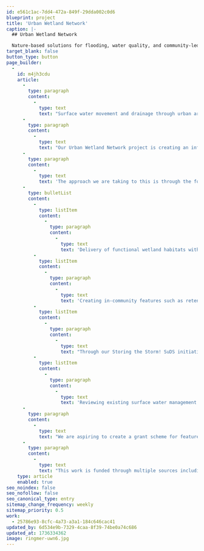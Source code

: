```yaml
---
id: e561c1ac-7dd4-472a-849f-29dda002c0d6
blueprint: project
title: 'Urban Wetland Network'
caption: |-
  ## Urban Wetland Network

  Nature-based solutions for flooding, water quality, and community-led recovery in urban and rural spaces.
target_blank: false
button_type: button
page_builder:
  -
    id: m4jh3cdu
    article:
      -
        type: paragraph
        content:
          -
            type: text
            text: "Surface water movement and drainage through urban areas can create a number of issues for local communities and water-based ecosystems. From property flooding and inundation of the sewage network to road runoff directly entering our watercourses there is a pressing need to work across the catchments towns and villages to manage the impacts of climate change and improve the health of our rivers.\_"
      -
        type: paragraph
        content:
          -
            type: text
            text: "Our Urban Wetland Network project is creating an influential network of nature-based solutions to tackle flooding and water quality across the urban environment whilst\_ aiding natures recovery, providing opportunity for co-design and delivery with local communities and building connectivity between the urban and rural environments."
      -
        type: paragraph
        content:
          -
            type: text
            text: 'The approach we are taking to this is through the following actions.'
      -
        type: bulletList
        content:
          -
            type: listItem
            content:
              -
                type: paragraph
                content:
                  -
                    type: text
                    text: 'Delivery of functional wetland habitats within urban areas and throughout a 500m buffer area around their edges.'
          -
            type: listItem
            content:
              -
                type: paragraph
                content:
                  -
                    type: text
                    text: 'Creating in-community features such as retention wetlands and scrapes alongside river restoration, and re-naturalising ditch networks.'
          -
            type: listItem
            content:
              -
                type: paragraph
                content:
                  -
                    type: text
                    text: "Through our Storing the Storm! SuDS initiative we are working with schools and local communities, highlighting the benefits of urban ponds, raingardens, and rainbox planters, inspiring involvement in their design and delivery.\_ \_"
          -
            type: listItem
            content:
              -
                type: paragraph
                content:
                  -
                    type: text
                    text: 'Reviewing existing surface water management plans to highlight where nature-based solutions may offer higher benefits and lower cost to traditional hard engineering and concrete.'
      -
        type: paragraph
        content:
          -
            type: text
            text: "We are aspiring to create a grant scheme for features, aimed at homeowners and small holdings where other grants or stewardship payments are difficult to obtain.\_"
      -
        type: paragraph
        content:
          -
            type: text
            text: "This work is funded through multiple sources including Local Authorities, the Department for Education, and environmental grants.\_"
    type: article
    enabled: true
seo_noindex: false
seo_nofollow: false
seo_canonical_type: entry
sitemap_change_frequency: weekly
sitemap_priority: 0.5
work:
  - 25786e93-8cfc-4a73-a3a1-184c646cac41
updated_by: 6d534e9b-7329-4caa-8f39-74be0a74c686
updated_at: 1736334362
image: ringmer-uwn6.jpg
---
```

